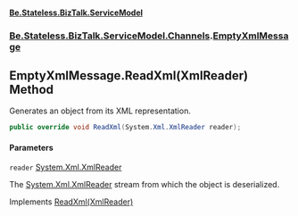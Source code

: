 #### [Be.Stateless.BizTalk.ServiceModel](README.md 'README')
### [Be.Stateless.BizTalk.ServiceModel.Channels](Be.Stateless.BizTalk.ServiceModel.Channels.md 'Be.Stateless.BizTalk.ServiceModel.Channels').[EmptyXmlMessage](EmptyXmlMessage.md 'Be.Stateless.BizTalk.ServiceModel.Channels.EmptyXmlMessage')

## EmptyXmlMessage.ReadXml(XmlReader) Method

Generates an object from its XML representation.

```csharp
public override void ReadXml(System.Xml.XmlReader reader);
```
#### Parameters

<a name='Be.Stateless.BizTalk.ServiceModel.Channels.EmptyXmlMessage.ReadXml(System.Xml.XmlReader).reader'></a>

`reader` [System.Xml.XmlReader](https://docs.microsoft.com/en-us/dotnet/api/System.Xml.XmlReader 'System.Xml.XmlReader')

The [System.Xml.XmlReader](https://docs.microsoft.com/en-us/dotnet/api/System.Xml.XmlReader 'System.Xml.XmlReader') stream from which the object is deserialized.

Implements [ReadXml(XmlReader)](https://docs.microsoft.com/en-us/dotnet/api/System.Xml.Serialization.IXmlSerializable.ReadXml#System_Xml_Serialization_IXmlSerializable_ReadXml_System_Xml_XmlReader_ 'System.Xml.Serialization.IXmlSerializable.ReadXml(System.Xml.XmlReader)')